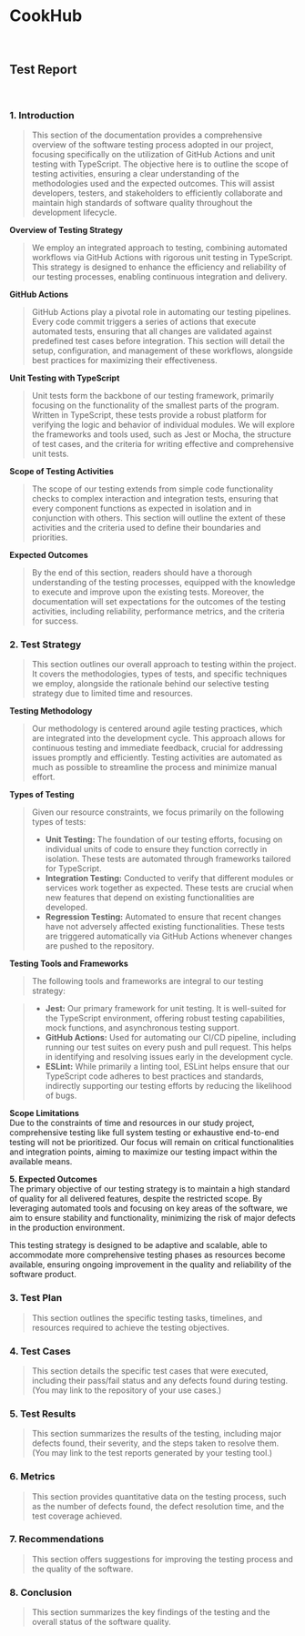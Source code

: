 # CookHub
<br>

## Test Report
<br>

### 1. Introduction
> This section of the documentation provides a comprehensive overview of the software testing process adopted in our project, focusing specifically on the utilization of GitHub Actions and unit testing with TypeScript. The objective here is to outline the scope of testing activities, ensuring a clear understanding of the methodologies used and the expected outcomes. This will assist developers, testers, and stakeholders to efficiently collaborate and maintain high standards of software quality throughout the development lifecycle.

**Overview of Testing Strategy**  
> We employ an integrated approach to testing, combining automated workflows via GitHub Actions with rigorous unit testing in TypeScript. This strategy is designed to enhance the efficiency and reliability of our testing processes, enabling continuous integration and delivery.

**GitHub Actions**  
> GitHub Actions play a pivotal role in automating our testing pipelines. Every code commit triggers a series of actions that execute automated tests, ensuring that all changes are validated against predefined test cases before integration. This section will detail the setup, configuration, and management of these workflows, alongside best practices for maximizing their effectiveness.

**Unit Testing with TypeScript**  
> Unit tests form the backbone of our testing framework, primarily focusing on the functionality of the smallest parts of the program. Written in TypeScript, these tests provide a robust platform for verifying the logic and behavior of individual modules. We will explore the frameworks and tools used, such as Jest or Mocha, the structure of test cases, and the criteria for writing effective and comprehensive unit tests.

**Scope of Testing Activities**  
> The scope of our testing extends from simple code functionality checks to complex interaction and integration tests, ensuring that every component functions as expected in isolation and in conjunction with others. This section will outline the extent of these activities and the criteria used to define their boundaries and priorities.

**Expected Outcomes**  
> By the end of this section, readers should have a thorough understanding of the testing processes, equipped with the knowledge to execute and improve upon the existing tests. Moreover, the documentation will set expectations for the outcomes of the testing activities, including reliability, performance metrics, and the criteria for success.


### 2. Test Strategy
> This section outlines our overall approach to testing within the project. It covers the methodologies, types of tests, and specific techniques we employ, alongside the rationale behind our selective testing strategy due to limited time and resources.

**Testing Methodology**  
> Our methodology is centered around agile testing practices, which are integrated into the development cycle. This approach allows for continuous testing and immediate feedback, crucial for addressing issues promptly and efficiently. Testing activities are automated as much as possible to streamline the process and minimize manual effort.

**Types of Testing**  
> Given our resource constraints, we focus primarily on the following types of tests:
> 
> - **Unit Testing:** The foundation of our testing efforts, focusing on individual units of code to ensure they function correctly in isolation. These tests are automated through frameworks tailored for TypeScript.
> - **Integration Testing:** Conducted to verify that different modules or services work together as expected. These tests are crucial when new features that depend on existing functionalities are developed.
> - **Regression Testing:** Automated to ensure that recent changes have not adversely affected existing functionalities. These tests are triggered automatically via GitHub Actions whenever changes are pushed to the repository.

**Testing Tools and Frameworks**  
> The following tools and frameworks are integral to our testing strategy:

> - **Jest:** Our primary framework for unit testing. It is well-suited for the TypeScript environment, offering robust testing capabilities, mock functions, and asynchronous testing support.
> - **GitHub Actions:** Used for automating our CI/CD pipeline, including running our test suites on every push and pull request. This helps in identifying and resolving issues early in the development cycle.
> - **ESLint:** While primarily a linting tool, ESLint helps ensure that our TypeScript code adheres to best practices and standards, indirectly supporting our testing efforts by reducing the likelihood of bugs.

**Scope Limitations**  
Due to the constraints of time and resources in our study project, comprehensive testing like full system testing or exhaustive end-to-end testing will not be prioritized. Our focus will remain on critical functionalities and integration points, aiming to maximize our testing impact within the available means.

**5. Expected Outcomes**  
The primary objective of our testing strategy is to maintain a high standard of quality for all delivered features, despite the restricted scope. By leveraging automated tools and focusing on key areas of the software, we aim to ensure stability and functionality, minimizing the risk of major defects in the production environment.

This testing strategy is designed to be adaptive and scalable, able to accommodate more comprehensive testing phases as resources become available, ensuring ongoing improvement in the quality and reliability of the software product.

### 3. Test Plan
> This section outlines the specific testing tasks, timelines, and resources required to achieve the testing objectives.

### 4. Test Cases
> This section details the specific test cases that were executed, including their pass/fail status and any defects found during testing. (You may link to the repository of your use cases.)

### 5. Test Results 
> This section summarizes the results of the testing, including major defects found, their severity, and the steps taken to resolve them. (You may link to the test reports generated by your testing tool.)

### 6. Metrics
> This section provides quantitative data on the testing process, such as the number of defects found, the defect resolution time, and the test coverage achieved.

### 7. Recommendations
> This section offers suggestions for improving the testing process and the quality of the software.

### 8. Conclusion
> This section summarizes the key findings of the testing and the overall status of the software quality.

